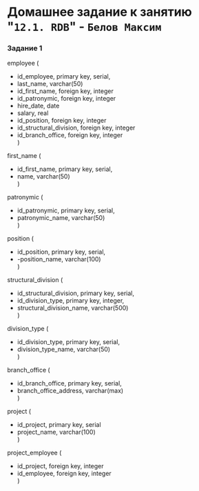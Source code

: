 # Домашнее задание к занятию "`12.1. RDB`" - `Белов Максим`


### Задание 1

employee (
- id_employee, primary key, serial,
- last_name, varchar(50)
- id_first_name, foreign key, integer
- id_patronymic, foreign key, integer
- hire_date, date
- salary, real
- id_position, foreign key, integer
- id_structural_division, foreign key, integer
- id_branch_office, foreign key, integer  
)

first_name (
- id_first_name, primary key, serial,
- name, varchar(50)  
)

patronymic (
- id_patronymic, primary key, serial,
- patronymic_name, varchar(50)  
)

position (
- id_position, primary key, serial,
- -position_name, varchar(100)  
)

structural_division (
- id_structural_division, primary key, serial,
- id_division_type, primary key, integer,
- structural_division_name, varchar(500)  
)

division_type (
- id_division_type, primary key, serial,
- division_type_name, varchar(50)  
)

branch_office (
- id_branch_office, primary key, serial,
- branch_office_address, varchar(max)  
)

project (
- id_project, primary key, serial
- project_name, varchar(100)  
)

project_employee (
- id_project, foreign key, integer
- id_employee, foreign key, integer  
)

